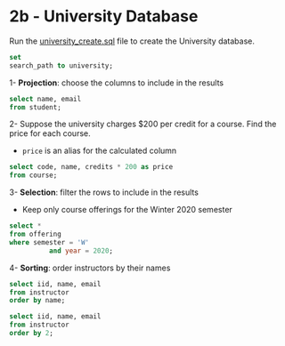 # 2b - University Database

Run the [university_create.sql](../src/create/university_create.sql) file to create the University database.

```sql
set
search_path to university;
```

1- **Projection**: choose the columns to include in the results

```sql
select name, email
from student;
```

2- Suppose the university charges $200 per credit for a course. Find the price for each course.

   - `price` is an alias for the calculated column

```sql
select code, name, credits * 200 as price
from course;
```

3- **Selection**: filter the rows to include in the results

   - Keep only course offerings for the Winter 2020 semester

```sql
select *
from offering
where semester = 'W'
          and year = 2020;
```

4- **Sorting**: order instructors by their names

```sql
select iid, name, email
from instructor
order by name;

select iid, name, email
from instructor
order by 2;
```

